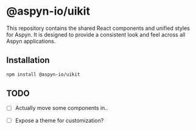 # @aspyn-io/uikit

This repository contains the shared React components and unified styles for
Aspyn. It is designed to provide a consistent look and feel across all Aspyn
applications.

## Installation

```sh
npm install @aspyn-io/uikit
```

## TODO

- [ ] Actually move some components in..
- [ ] Expose a theme for customization?


